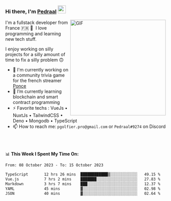 ### Hi there, I'm <a href="https://pedraal.dev" target="_blank">Pedraal</a> <img src="https://media.giphy.com/media/hvRJCLFzcasrR4ia7z/giphy.gif" width="25px">
<img align="right" alt="GIF" src="https://pedraal.dev/avatar.png" width="300" height="300" />

I'm a fullstack developer from France 🇫🇷 🥖 &nbsp;I love programming and learning new
tech stuff.

I enjoy working on silly projects for a silly amount of time to fix a silly problem 🙃

- 🔭  I'm currently working on a community trivia game for the french streamer <a href="https://twitch.tv/ponce" target="_blank">Ponce</a>
- 🌱 I’m currently learning blockchain and smart contract programming
- ⚡ Favorite techs : VueJs &bull; NuxtJs &bull; TailwindCSS &bull; Deno &bull; Mongodb &bull; TypeScript
- 📫 How to reach me: `pgolfier.pro@gmail.com` or `Pedraal#9274` on Discord

<br>
<br>

📊 **This Week I Spent My Time On:**
<!--START_SECTION:waka-->

```txt
From: 08 October 2023 - To: 15 October 2023

TypeScript       12 hrs 26 mins  ████████████▒░░░░░░░░░░░░   49.15 %
Vue.js           7 hrs 2 mins    ███████░░░░░░░░░░░░░░░░░░   27.83 %
Markdown         3 hrs 7 mins    ███░░░░░░░░░░░░░░░░░░░░░░   12.37 %
YAML             45 mins         ▓░░░░░░░░░░░░░░░░░░░░░░░░   02.98 %
JSON             40 mins         ▓░░░░░░░░░░░░░░░░░░░░░░░░   02.64 %
```

<!--END_SECTION:waka-->
